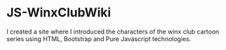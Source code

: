# JS-WinxClubWiki
I created a site where I introduced the characters of the winx club cartoon series using HTML, Bootstrap and Pure Javascript technologies.
